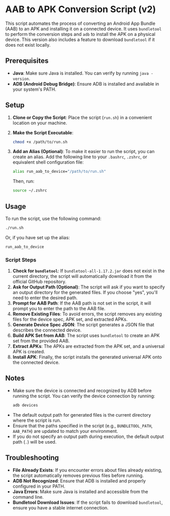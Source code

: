 # AAB to APK Conversion Script (v2)

This script automates the process of converting an Android App Bundle (AAB) to an APK and installing it on a connected device. It uses `bundletool` to perform the conversion steps and `adb` to install the APK on a physical device. This version also includes a feature to download `bundletool` if it does not exist locally.

## Prerequisites

- **Java**: Make sure Java is installed. You can verify by running `java -version`.
- **ADB (Android Debug Bridge)**: Ensure ADB is installed and available in your system's PATH.

## Setup

1. **Clone or Copy the Script**: Place the script (`run.sh`) in a convenient location on your machine.

2. **Make the Script Executable**:
   ```sh
   chmod +x /path/to/run.sh
   ```

3. **Add an Alias (Optional)**:
   To make it easier to run the script, you can create an alias. Add the following line to your `.bashrc`, `.zshrc`, or equivalent shell configuration file:
   ```sh
   alias run_aab_to_device="/path/to/run.sh"
   ```
   Then, run:
   ```sh
   source ~/.zshrc
   ```

## Usage

To run the script, use the following command:
```sh
./run.sh
```
Or, if you have set up the alias:
```sh
run_aab_to_device
```

### Script Steps
1. **Check for `bundletool`**: If `bundletool-all-1.17.2.jar` does not exist in the current directory, the script will automatically download it from the official GitHub repository.
2. **Ask for Output Path (Optional)**: The script will ask if you want to specify an output directory for the generated files. If you choose "yes", you'll need to enter the desired path.
3. **Prompt for AAB Path**: If the AAB path is not set in the script, it will prompt you to enter the path to the AAB file.
4. **Remove Existing Files**: To avoid errors, the script removes any existing files for the device spec, APK set, and extracted APKs.
5. **Generate Device Spec JSON**: The script generates a JSON file that describes the connected device.
6. **Build APK Set from AAB**: The script uses `bundletool` to create an APK set from the provided AAB.
7. **Extract APKs**: The APKs are extracted from the APK set, and a universal APK is created.
8. **Install APK**: Finally, the script installs the generated universal APK onto the connected device.

## Notes
- Make sure the device is connected and recognized by ADB before running the script. You can verify the device connection by running:
  ```sh
  adb devices
  ```
- The default output path for generated files is the current directory where the script is run.
- Ensure that the paths specified in the script (e.g., `BUNDLETOOL_PATH`, `AAB_PATH`) are updated to match your environment.
- If you do not specify an output path during execution, the default output path (`.`) will be used.

## Troubleshooting
- **File Already Exists**: If you encounter errors about files already existing, the script automatically removes previous files before running.
- **ADB Not Recognized**: Ensure that ADB is installed and properly configured in your PATH.
- **Java Errors**: Make sure Java is installed and accessible from the command line.
- **Bundletool Download Issues**: If the script fails to download `bundletool`, ensure you have a stable internet connection.

